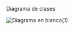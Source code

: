 Diagrama de clases

![Diagrama en blanco(1)](https://github.com/user-attachments/assets/6d610e46-9b94-4af5-8050-a1cc8face6e4)
